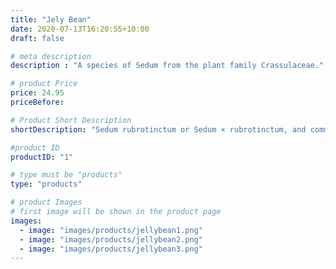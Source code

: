 ```yaml
---
title: "Jely Bean"
date: 2020-07-13T16:20:55+10:00
draft: false

# meta description
description : "A species of Sedum from the plant family Crassulaceae."

# product Price
price: 24.95
priceBefore:

# Product Short Description
shortDescription: "Sedum rubrotinctum or Sedum × rubrotinctum, and commonly known as jelly-beans, jelly bean plant, or pork and beans. It is a species of Sedum from the plant family Crassulaceae. It is a succulent plant originating in Mexico."

#product ID
productID: "1"

# type must be "products"
type: "products"

# product Images
# first image will be shown in the product page
images:
  - image: "images/products/jellybean1.png"
  - image: "images/products/jellybean2.png"
  - image: "images/products/jellybean3.png"
---
```

